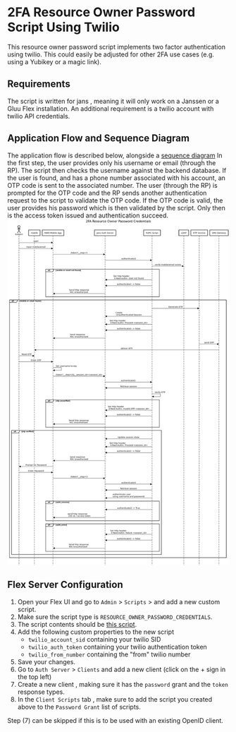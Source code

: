# 2FA Resource Owner Password Script Using Twilio


This resource owner password script implements two factor 
authentication using twilio. This could easily be adjusted 
for other 2FA use cases (e.g. using a Yubikey or a magic link).

## Requirements

  The script is written for jans , meaning it will only work on a Janssen 
or a Gluu Flex installation. An additional requirement is a twilio account 
with twilio API credentials. 

## Application Flow and Sequence Diagram 
  The application flow is described below, alongside a 
[sequence diagram](./sequence%20diagram.txt)
In the first step, the user provides only his username or email (through the RP). 
The script then checks the username against the backend database. If the user is found, and 
has a phone number associated with his account, an OTP code is sent to the associated number. 
The user (through the RP) is prompted for the OTP code and the RP sends another authentication
request to the script to validate the OTP code.
If the OTP code is valid, the user provides his password which is then validated by the script.
Only then is the access token issued and authentication succeed. 
![sequence diagram](./sequence%20diagram.png)

## Flex Server Configuration

1. Open your Flex UI and go to `Admin` > `Scripts` > and add a new custom script.
2. Make sure the script type is `RESOURCE_OWNER_PASSWORD_CREDENTIALS`. 
3. The script contents should be  [this script](https://github.com/JanssenProject/jans/blob/main/docs/script-catalog/resource_owner_password_credentials/resource-owner-password-credentials-2fa/resource-owner-password-credentials-2fa.py).
4. Add the following custom properties to the new script
   - `twilio_account_sid` containing your twilio SID 
   - `twilio_auth_token` containing your twilio authentication token
   - `twilio_from_number` containing the "from" twilio number
5. Save your changes.
6. Go to `Auth Server` > `Clients` and add a new client (click 
   on the + sign in the top left)
7. Create a new client , making sure it has the `password` grant and the `token` response
   types.
8. In the `Client Scripts` tab , make sure to add the script you created above to the `Password Grant` list of scripts.


Step (7) can be skipped if this is to be used with an existing OpenID client.